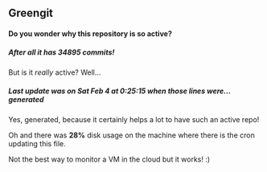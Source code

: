 ## Greengit

#### Do you wonder why this repository is so active?

##### After all it has 34895 commits!

But is it *really* active? Well...

##### Last update was on Sat Feb 4 at 0:25:15 when those lines were... generated

Yes, generated, because it certainly helps a lot to have such an active repo!

Oh and there was **28%** disk usage on the machine
where there is the cron updating this file.

Not the best way to monitor a VM in the cloud but it works! :)
